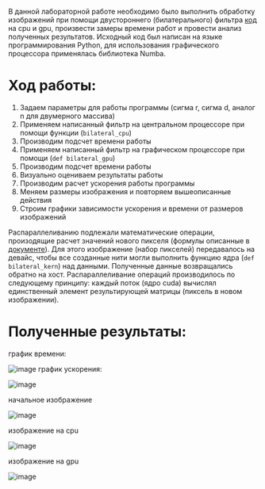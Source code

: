 В данной лабораторной работе необходимо было выполнить обработку изображений при помощи двустороннего (билатерального) фильтра [код](https://colab.research.google.com/drive/14J-UpIbGCd6Hi0wW5Dsd3MbgAsU-m3ut?usp=sharing) на cpu и gpu, произвести замеры времени работ и провести анализ полученных результатов.
Исходный код был написан на языке программирования Python, для использования графического процессора применялась библиотека Numba.

# Ход работы:
1. Задаем параметры для работы программы (сигма r, сигма d, аналог n для двумерного массива)
2. Применяем написанный фильтр на центральном процессоре при помощи функции (`bilateral_cpu`)
3. Производим подсчет времени работы
4. Применяем написанный фильтр на графическом процессоре при помощи (`def bilateral_gpu`)
5. Производим подсчет времени работы
6. Визуально оцениваем результаты работы
7. Производим расчет ускорения работы программы
8. Меняем размеры изображения и повторяем вышеописанные действия
9. Строим графики зависимости ускорения и времени от размеров изображений

Распараллеливанию подлежали математические операции, произодящие расчет значений нового пикселя (формулы описанные в [документе](https://github.com/PavelYakimov/Samara-University-HPC-Fall-2023/blob/main/bilateral.pdf)). Для этого изображение (набор пикселей) передавалось
на девайс, чтобы все созданные нити могли выполнить функцию ядра (`def bilateral_kern`) над данными. Полученные данные возвращались обратно на хост.
Распараллеливание операций производилось по следующему принципу: каждый поток (ядро cuda) вычислял единственный элемент результирующей матрицы (пиксель в новом изображении).
# Полученные результаты:
график времени:

![image](https://github.com/Kusakina/high-perfomance-computing/assets/74459357/40ef07da-bd77-40bb-bbbd-d1bed5efaf7d)
график ускорения:

![image](https://github.com/Kusakina/high-perfomance-computing/assets/74459357/40b416f6-e32b-479c-b822-06d33fd0a063)


начальное изображение

![image](https://github.com/Kusakina/high-perfomance-computing/assets/74459357/d5651cee-13f2-4286-8893-f258c261ef5f)

изображение на cpu

![image](https://github.com/Kusakina/high-perfomance-computing/assets/74459357/1a302f87-cbf8-4128-a2e0-5b06d87271ed)

изображение на gpu

![image](https://github.com/Kusakina/high-perfomance-computing/assets/74459357/afec6046-4132-4fec-9f3d-54e960c309f1)



